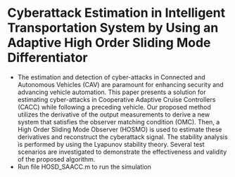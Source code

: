 # Cyberattack Estimation in Intelligent Transportation System by Using an Adaptive High Order Sliding Mode Differentiator 
 - The estimation and detection of cyber-attacks in Connected and Autonomous Vehicles (CAV) are paramount for enhancing security and advancing vehicle automation. This paper presents a solution for estimating cyber-attacks in Cooperative Adaptive Cruise Controllers (CACC) while following a preceding vehicle. Our proposed method utilizes the derivative of the output measurements to derive a new system that satisfies the observer matching condition (OMC). Then, a High Order Sliding Mode Observer (HOSMO) is used to estimate these derivatives and reconstruct the cyberattack signal. The stability analysis is performed by using the Lyapunov stability theory. Several test scenarios are investigated to demonstrate the effectiveness and validity of the proposed algorithm.
 - Run file HOSD_SAACC.m to run the simulation
